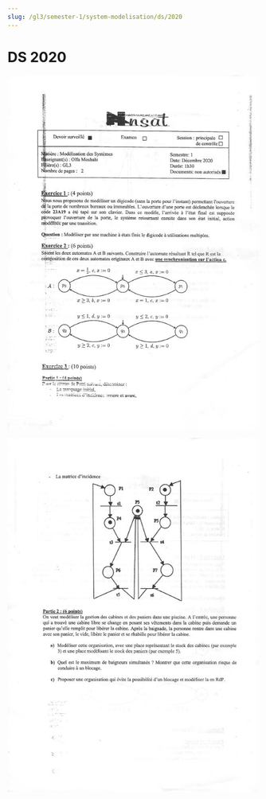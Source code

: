 ```yaml
---
slug: /gl3/semester-1/system-modelisation/ds/2020
---
```


# DS 2020

![1](assets/2020-1.jpg)

![2](assets/2020-2.jpg)
